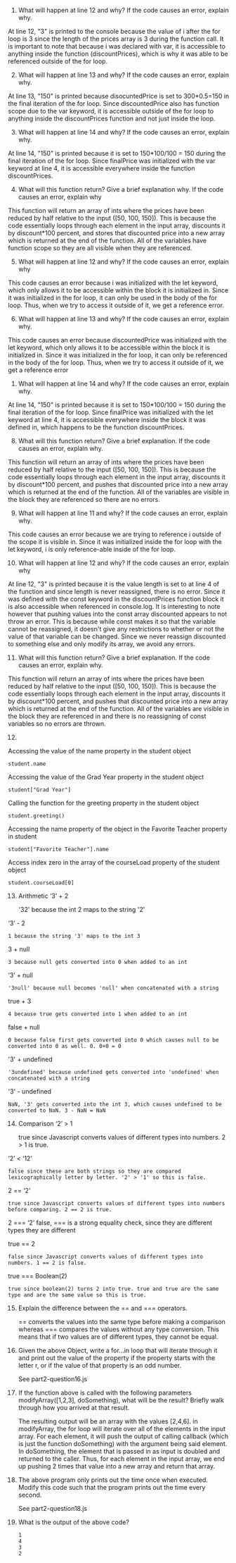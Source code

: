 1. What will happen at line 12 and why? If the code causes an error, explain why. 

At line 12, "3" is printed to the console because the value of i after the for loop is 3 since the length of the prices array is 3 during the function call. It is important to note that because i was declared with var, it is accessible to anything inside the function (discountPrices), which is why it was able to be referenced outside of the for loop.

2. What will happen at line 13 and why? If the code causes an error, explain why. 
   
At line 13, "150" is printed because disocuntedPrice is set to 300*0.5=150 in the final iteration of the for loop. Since discountedPrice also has function scope due to the var keyword, it is accessible outside of the for loop to anything inside the discountPrices function and not just inside the loop.

3. What will happen at line 14 and why? If the code causes an error, explain why. 

At line 14, "150" is printed because it is set to 150*100/100 = 150 during the final iteration of the for loop. Since finalPrice was initialized with the var keyword at line 4, it is accessible everywhere inside the function discountPrices.

4. What will this function return? Give a brief explanation why. If the code causes an error, explain why
   
This function will return an array of ints where the prices have been reduced by half relative to the input ([50, 100, 150]). This is because the code essentially loops through each element in the input array, discounts it by discount*100 percent, and stores that discounted price into a new array which is returned at the end of the function. All of the variables have function scope so they are all visible when they are referenced.

5. What will happen at line 12 and why?  If the code causes an error, explain why

This code causes an error because i was initialized with the let keyword, which only allows it to be accessible within the block it is initialized in. Since it was initialized in the for loop, it can only be used in the body of the for loop. Thus, when we try to access it outside of it, we get a reference error.

6. What will happen at line 13 and why? If the code causes an error, explain why.

This code causes an error because discountedPrice was initialized with the let keyword, which only allows it to be accessible within the block it is initialized in. Since it was initialized in the for loop, it can only be referenced in the body of the for loop. Thus, when we try to access it outside of it, we get a reference error

1. What will happen at line 14 and why? If the code causes an error, explain why.

At line 14, "150" is printed because it is set to 150*100/100 = 150 during the final iteration of the for loop. Since finalPrice was initialized with the let keyword at line 4, it is accessible everywhere inside the block it was defined in, which happens to be the function discountPrices.

8. What will this function return? Give a brief explanation. If the code causes an error, explain why.

This function will return an array of ints where the prices have been reduced by half relative to the input ([50, 100, 150]). This is because the code essentially loops through each element in the input array, discounts it by discount*100 percent, and pushes that discounted price into a new array which is returned at the end of the function. All of the variables are visible in the block they are referenced so there are no errors. 

9. What will happen at line 11 and why? If the code causes an error, explain why.

This code causes an error because we are trying to reference i outside of the scope it is visible in. Since it was initialized inside the for loop with the let keyword, i is only reference-able inside of the for loop.

10.  What will happen at line 12 and why? If the code causes an error, explain why

At line 12, "3" is printed because it is the value length is set to at line 4 of the function and since length is never reassigned, there is no error. Since it was defined with the const keyword in the discountPrices function block it is also accessible when referenced in console.log. It is interesting to note however that pushing values into the const array discounted appears to not throw an error. This is because while const makes it so that the variable cannot be reassigned, it doesn't give any restrictions to whether or not the value of that variable can be changed. Since we never reassign discounted to something else and only modify its array, we avoid any errors.

11. What will this function return? Give a brief explanation. If the code causes an error, explain why.

This function will return an array of ints where the prices have been reduced by half relative to the input ([50, 100, 150]). This is because the code essentially loops through each element in the input array, discounts it by discount*100 percent, and pushes that discounted price into a new array which is returned at the end of the function. All of the variables are visible in the block they are referenced in and there is no reassigning of const variables so no errors are thrown.

12. 
Accessing the value of the name property in the student object

    student.name
Accessing the value of the Grad Year property in the student object

    student["Grad Year"]
Calling the function for the greeting property in the student object

    student.greeting()
Accessing the name property of the object in the Favorite Teacher property in student

    student["Favorite Teacher"].name
Access index zero in the array of the courseLoad property of the student object

    student.courseLoad[0]

13. Arithmetic
‘3’ + 2

    '32' because the int 2 maps to the string '2'

‘3’ - 2

    1 because the string '3' maps to the int 3

3 + null

    3 because null gets converted into 0 when added to an int

‘3’ + null

    '3null' because null becomes 'null' when concatenated with a string

true + 3

    4 because true gets converted into 1 when added to an int

false + null

    0 because false first gets converted into 0 which causes null to be converted into 0 as well. 0. 0+0 = 0

'3' + undefined

    '3undefined' because undefined gets converted into 'undefined' when concatenated with a string

'3' - undefined

    NaN, '3' gets converted into the int 3, which causes undefined to be converted to NaN. 3 - NaN = NaN

14. Comparison
‘2’ > 1

    true since Javascript converts values of different types into numbers. 2 > 1 is true. 

‘2’ < ‘12’

    false since these are both strings so they are compared lexicographically letter by letter. '2' > '1' so this is false.

2 == ‘2’

    true since Javascript converts values of different types into numbers before comparing. 2 == 2 is true. 

2 === ‘2’
    false, === is a strong equality check, since they are different types they are different

true == 2

    false since Javascript converts values of different types into numbers. 1 == 2 is false.

true === Boolean(2)

    true since boolean(2) turns 2 into true. true and true are the same type and are the same value so this is true.

15. Explain the difference between the == and === operators.

    == converts the values into the same type before making a comparison whereas === compares the values without any type conversion. This means that if two values are of different types, they cannot be equal.

16. Given the above Object, write a for...in loop that will iterate through it and print out the value of the property if the property starts with the letter r, or if the value of that property is an odd number. 

    See part2-question16.js

17. If the function above is called with the following parameters modifyArray([1,2,3], doSomething), what will be the result? Briefly walk through how you arrived at that result. 

    The resulting output will be an array with the values [2,4,6]. in modifyArray, the for loop will iterate over all of the elements in the input array. For each element, it will push the output of calling callback (which is just the function doSomething) with the argument being said element. In doSomething, the element that is passed in as input is doubled and returned to the caller. Thus, for each element in the input array, we end up pushing 2 times that value into a new array and return that array.

18. The above program only prints out the time once when executed. Modify this code such that the program prints out the time every second.

    See part2-question18.js

19. What is the output of the above code? 
    ```
    1
    4
    3
    2
    ```